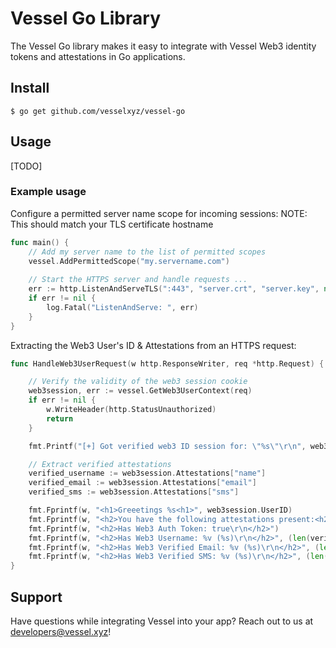 # Vessel Go Library

The Vessel Go library makes it easy to integrate with Vessel Web3 identity tokens and attestations in Go applications.

## Install
```console
$ go get github.com/vesselxyz/vessel-go
```

## Usage

[TODO]

### Example usage
Configure a permitted server name scope for incoming sessions:
NOTE: This should match your TLS certificate hostname
```go
func main() {
	// Add my server name to the list of permitted scopes
	vessel.AddPermittedScope("my.servername.com")
  
	// Start the HTTPS server and handle requests ...
	err := http.ListenAndServeTLS(":443", "server.crt", "server.key", nil)
	if err != nil {
		log.Fatal("ListenAndServe: ", err)
	}
}
```

Extracting the Web3 User's ID & Attestations from an HTTPS request:
```go
func HandleWeb3UserRequest(w http.ResponseWriter, req *http.Request) {

	// Verify the validity of the web3 session cookie
	web3session, err := vessel.GetWeb3UserContext(req)
	if err != nil {
		w.WriteHeader(http.StatusUnauthorized)
		return
	}

	fmt.Printf("[+] Got verified web3 ID session for: \"%s\"\r\n", web3session.UserID)

	// Extract verified attestations
	verified_username := web3session.Attestations["name"]
	verified_email := web3session.Attestations["email"]
	verified_sms := web3session.Attestations["sms"]

	fmt.Fprintf(w, "<h1>Greeetings %s<h1>", web3session.UserID)
	fmt.Fprintf(w, "<h2>You have the following attestations present:<h2>\r\n")
	fmt.Fprintf(w, "<h2>Has Web3 Auth Token: true\r\n</h2>")
	fmt.Fprintf(w, "<h2>Has Web3 Username: %v (%s)\r\n</h2>", (len(verified_username) != 0), verified_username)
	fmt.Fprintf(w, "<h2>Has Web3 Verified Email: %v (%s)\r\n</h2>", (len(verified_email) != 0), verified_email)
	fmt.Fprintf(w, "<h2>Has Web3 Verified SMS: %v (%s)\r\n</h2>", (len(verified_sms) != 0), verified_sms)
}
```

## Support
Have questions while integrating Vessel into your app? Reach out to us at developers@vessel.xyz!
